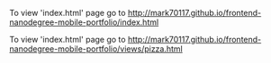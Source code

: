 
To view 'index.html' page go to 
http://mark70117.github.io/frontend-nanodegree-mobile-portfolio/index.html

To view 'index.html' page go to 
http://mark70117.github.io/frontend-nanodegree-mobile-portfolio/views/pizza.html
